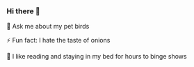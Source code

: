 ### Hi there 👋

 
💬 Ask me about my pet birds 

⚡ Fun fact: I hate the taste of onions

:cherry_blossom: I like reading and staying in my bed for hours to binge shows
